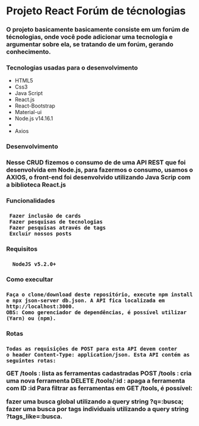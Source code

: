 <h1> Projeto React Forúm de técnologias </>

<h3> O projeto basicamente basicamente consiste em um forúm de técnologias, onde você pode adicionar uma tecnologia e 
  argumentar sobre ela, se tratando de um forúm, gerando conhecimento. <h3/>

<h3>Tecnologias usadas para o desenvolvimento</h3>
  
  * HTML5
  * Css3
  * Java Script
  * React.js
  * React-Bootstrap
  * Material-ui
  * Node.js v14.16.1
  *
  *  Axios
  
  
 <h3> Desenvolvimento<h3/>
  
  Nesse CRUD fizemos o consumo de de uma API REST que foi desenvolvida em Node.js, para fazermos o consumo,
  usamos o AXIOS, o front-end foi desenvolvido utilizando Java Scrip com a biblioteca React.js
  
  <h3> Funcionalidades <h3/>
    
     Fazer inclusão de cards
     Fazer pesquisas de tecnologias
     Fazer pesquisas através de tags
     Excluír nossos posts
  
   <h3> Requisitos <h3/>
     
      NodeJS v5.2.0+
     
  <h3> Como execultar <h3/>
    
    Faça o clone/download deste repositório, execute npm install 
    e npx json-server db.json. A API fica localizada em http://localhost:3000.
    OBS: Como gerenciador de dependências, é possível utilizar (Yarn) ou (npm).
    
  <h3> Rotas <h3/>
    
    Todas as requisições de POST para esta API devem conter
    o header Content-Type: application/json. Esta API contém as seguintes rotas:

GET /tools : lista as ferramentas cadastradas
POST /tools : cria uma nova ferramenta
DELETE /tools/:id : apaga a ferramenta com ID :id
Para filtrar as ferramentas em GET /tools, é possível:

fazer uma busca global utilizando a query string ?q=:busca;
fazer uma busca por tags individuais utilizando a query string ?tags_like=:busca.
    
    
    

